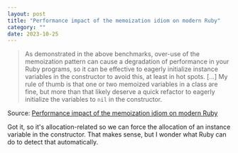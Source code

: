 ```yaml
---
layout: post
title: "Performance impact of the memoization idiom on modern Ruby"
category: ""
date: 2023-10-25
---
```


> As demonstrated in the above benchmarks, over-use of the memoization pattern can cause a degradation of performance in your Ruby programs, so it can be effective to eagerly initialize instance variables in the constructor to avoid this, at least in hot spots. [...]  My rule of thumb is that one or two memoized variables in a class are fine, but more than that likely deserve a quick refactor to eagerly initialize the variables to `nil` in the constructor.

Source: [Performance impact of the memoization idiom on modern Ruby](https://railsatscale.com/2023-10-24-memoization-pattern-and-object-shapes/)

Got it, so it's allocation-related so we can force the allocation of an instance variable in the constructor.  That makes sense, but I wonder what Ruby can do to detect that automatically.
